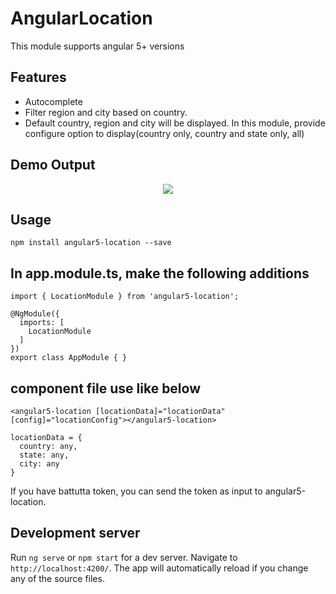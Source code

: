 # AngularLocation

This module supports angular 5+ versions

## Features

- Autocomplete
- Filter region and city based on country.
- Default country, region and city will be displayed. In this module, provide configure option to display(country only, country and state only, all) 

## Demo Output

<div align="center">
    <img src="src/assets/test-screenshot1.png"</img> 
</div>


## Usage
```
npm install angular5-location --save
```
## In app.module.ts, make the following additions
```
import { LocationModule } from 'angular5-location';

@NgModule({
  imports: [
    LocationModule
  ]
})
export class AppModule { }
```
## component file use like below
```
<angular5-location [locationData]="locationData" [config]="locationConfig"></angular5-location>
```
```
locationData = {
  country: any,
  state: any,
  city: any
}
```
If you have battutta token, you can send the token as input to angular5-location.

## Development server

Run `ng serve` or `npm start` for a dev server. Navigate to `http://localhost:4200/`. The app will automatically reload if you change any of the source files.
